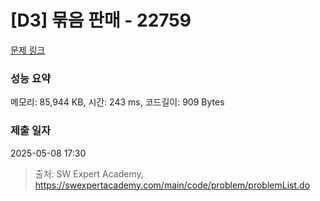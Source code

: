 # [D3] 묶음 판매 - 22759 

[문제 링크](https://swexpertacademy.com/main/code/problem/problemDetail.do?contestProbId=AZK3fpuaBJwDFAXk) 

### 성능 요약

메모리: 85,944 KB, 시간: 243 ms, 코드길이: 909 Bytes

### 제출 일자

2025-05-08 17:30



> 출처: SW Expert Academy, https://swexpertacademy.com/main/code/problem/problemList.do